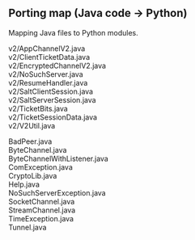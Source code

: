 ## Porting map (Java code -> Python) ##

Mapping Java files to Python modules.

v2/AppChannelV2.java    
v2/ClientTicketData.java    
v2/EncryptedChannelV2.java  
v2/NoSuchServer.java    
v2/ResumeHandler.java   
v2/SaltClientSession.java   
v2/SaltServerSession.java   
v2/TicketBits.java  
v2/TicketSessionData.java   
v2/V2Util.java  

BadPeer.java    
ByteChannel.java    
ByteChannelWithListener.java    
ComException.java   
CryptoLib.java  
Help.java   
NoSuchServerException.java  
SocketChannel.java  
StreamChannel.java  
TimeException.java  
Tunnel.java 
